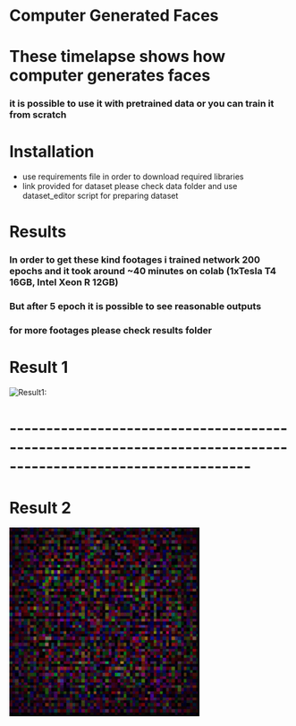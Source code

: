 # Computer Generated Faces
# These timelapse shows how computer generates faces 


### it is possible to use it with pretrained data or you can train it from scratch

# Installation
- use requirements file in order to download required libraries
- link provided for dataset please check data folder and use dataset_editor script for preparing dataset

# Results
### In order to get these kind footages i trained network 200 epochs and it took around ~40 minutes on colab (1xTesla T4 16GB, Intel Xeon R 12GB)
### But after 5 epoch it is possible to see reasonable outputs
### for more footages please check results folder

# Result 1
![Result1:](https://github.com/HJ23/CGF/blob/master/results/results.gif)
# -------------------------------------------------------------------------------------------------------------

# Result 2
![Result2](https://github.com/HJ23/CGF/blob/master/results/results2.gif)

